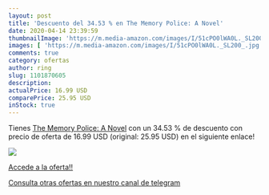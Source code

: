 ```yaml
---
layout: post
title: 'Descuento del 34.53 % en The Memory Police: A Novel'
date: 2020-04-14 23:39:59
thumbnailImage: 'https://m.media-amazon.com/images/I/51cPO0lWA0L._SL200_.jpg'
images: [ 'https://m.media-amazon.com/images/I/51cPO0lWA0L._SL200_.jpg' ]
comments: true
category: ofertas
author: ring
slug: 1101870605
description:
actualPrice: 16.99 USD
comparePrice: 25.95 USD
inStock: true
---
```


Tienes [The Memory Police: A Novel](https://www.amazon.com/dp/1101870605/?tag=redken08-20) con un 34.53 % de descuento con precio de oferta de 16.99 USD (original: 25.95 USD) en el siguiente enlace!

[![](https://m.media-amazon.com/images/I/51cPO0lWA0L._SL200_.jpg)](https://www.amazon.com/dp/1101870605/?tag=redken08-20)

[Accede a la oferta!!](https://www.amazon.com/dp/1101870605/?tag=redken08-20)

[Consulta otras ofertas en nuestro canal de telegram](https://t.me/s/ofertas25)
